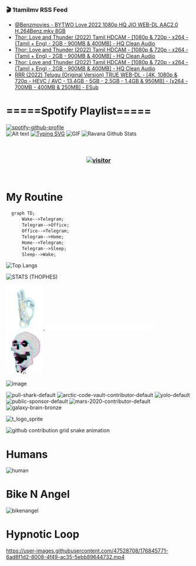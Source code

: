 ### 🎬 1tamilmv RSS Feed

<!-- BLOG-POST-LIST:START -->
- [@Benzmovies - BYTWO Love 2022 1080p HQ JIO WEB-DL AAC2.0 H.264Benz.mkv 8GB](https://www.1tamilmv.space/index.php?/forums/topic/165076-benzmovies-bytwo-love-2022-1080p-hq-jio-web-dl-aac20-h264benzmkv-8gb/&do=findComment&comment=330018)
- [Thor: Love and Thunder &lpar;2022&rpar; Tamil HDCAM - [1080p &amp; 720p - x264 - &lpar;Tamil + Eng&rpar; - 2GB - 900MB &amp; 400MB] - HQ Clean Audio](https://www.1tamilmv.space/index.php?/forums/topic/165129-thor-love-and-thunder-2022-tamil-hdcam-1080p-720p-x264-tamil-eng-2gb-900mb-400mb-hq-clean-audio/&do=findComment&comment=330016)
- [Thor: Love and Thunder &lpar;2022&rpar; Tamil HDCAM - [1080p &amp; 720p - x264 - &lpar;Tamil + Eng&rpar; - 2GB - 900MB &amp; 400MB] - HQ Clean Audio](https://www.1tamilmv.space/index.php?/forums/topic/165129-thor-love-and-thunder-2022-tamil-hdcam-1080p-720p-x264-tamil-eng-2gb-900mb-400mb-hq-clean-audio/&do=findComment&comment=330015)
- [Thor: Love and Thunder &lpar;2022&rpar; Tamil HDCAM - [1080p &amp; 720p - x264 - &lpar;Tamil + Eng&rpar; - 2GB - 900MB &amp; 400MB] - HQ Clean Audio](https://www.1tamilmv.space/index.php?/forums/topic/165129-thor-love-and-thunder-2022-tamil-hdcam-1080p-720p-x264-tamil-eng-2gb-900mb-400mb-hq-clean-audio/&do=findComment&comment=330013)
- [RRR &lpar;2022&rpar; Telugu &lpar;Original Version&rpar; TRUE WEB-DL - [4K, 1080p &amp; 720p - HEVC / AVC - 13.4GB - 5GB - 2.5GB - 1.4GB &amp; 950MB] - [x264 - 700MB - 400MB &amp; 250MB] - ESub](https://www.1tamilmv.space/index.php?/forums/topic/162601-rrr-2022-telugu-original-version-true-web-dl-4k-1080p-720p-hevc-avc-134gb-5gb-25gb-14gb-950mb-x264-700mb-400mb-250mb-esub/&do=findComment&comment=330012)
<!-- BLOG-POST-LIST:END -->

# =====Spotify Playlist=====
[![spotify-github-profile](https://spotify-github-profile.vercel.app/api/view?uid=31rfzgmuvvewegdlxvlev4ynz4vu&cover_image=true&theme=default&bar_color=53b14f&bar_color_cover=true)](https://ravana69.github.io/rss)
</br>
![Alt text](https://spotify-recently-played-readme.vercel.app/api?user=31rfzgmuvvewegdlxvlev4ynz4vu)
[![Typing SVG](https://readme-typing-svg.herokuapp.com?color=%2336BCF7&center=true&vCenter=true&multiline=true&height=81&lines=I+AM+RAVANA;CONTACT+ME+ON+TELEGRAM%3A+%40R4V4N4)](https://git.io/typing-svg)
<img align="centre" height="400px" width="490px" alt="GIF" src="https://github.com/ravana69/ravana69/blob/master/rvm.gif" />
![Ravana Github Stats](https://github-readme-stats.vercel.app/api?username=ravana69&&show_icons=true&theme=radical)

<br />
<h3 align="center"> <a href="https://t.me/r4v4n4"><img src="https://profile-counter.glitch.me/ravana69/count.svg" alt="visitor" width="600"></a> </h3>
</br>

<H1>My Routine</H1>

```mermaid
  graph TD;
      Wake-->Telegram;
      Telegram-->Office;
      Office-->Telegram;
      Telegram-->Home;
      Home-->Telegram;
      Telegram-->Sleep;
      Sleep-->Wake;
```
![Top Langs](https://github-readme-stats.vercel.app/api/top-langs/?username=ravana69&&show_icons=true&theme=radical)

![STATS (THOPHES)](https://github-profile-trophy.vercel.app/?username=ravana69&theme=gruvbox&margin-w=10&margin-h=15&column=8)
<br />
<p align="left">
    <a href="#">
        <img width="20%" src="./assets/images/hand.gif" alt="" />
    </a>
    <a href="#">
        <img width="59%" src="./assets/images/spacer.png" alt="" >
    </a>
    <a href="#">
        <img width="20%" src="./assets/images/skull.gif" alt="" />
    </a>
</p>


![image](https://user-images.githubusercontent.com/47528708/175298537-0623dc00-7b1a-4ec1-b5b1-71768763a234.png)

<img width="148" alt="pull-shark-default" src="https://user-images.githubusercontent.com/47528708/176419715-70981865-4dc6-489a-8a1a-06842db67b15.gif"> <img width="148" alt="arctic-code-vault-contributor-default" src="https://user-images.githubusercontent.com/47528708/175267501-e1fbbb8f-c2b2-4882-b865-2ac4debef26c.png"> <img width="148" alt="yolo-default" src="https://user-images.githubusercontent.com/47528708/175267654-281a1880-1129-4b7b-bf2f-de5dd2bc5afa.png"> <img width="148" alt="public-sponsor-default" src="https://user-images.githubusercontent.com/47528708/175268448-2e78cc75-fb25-4d76-bd22-7df520446b45.png"> <img width="148" alt="mars-2020-contributor-default" src="https://user-images.githubusercontent.com/47528708/175268475-de6d987a-3be9-4353-86a5-23b422559355.png"> <img width="148" alt="galaxy-brain-bronze" src="https://user-images.githubusercontent.com/47528708/176419717-e2fdca8b-0fdc-47dd-9511-a7ff52178a33.gif">

![t_logo_sprite](https://user-images.githubusercontent.com/47528708/175293007-21ff1792-1fca-4be3-bcae-12fdc3aa414f.svg)

![github contribution grid snake animation](https://raw.githubusercontent.com/ravana69/ravana69/output/github-contribution-grid-snake-dark.svg#gh-dark-mode-only)

# Humans
<img width="170" alt="human" src="https://user-images.githubusercontent.com/47528708/176413829-c142d478-1c96-4c3c-a2a4-2dd35374c335.gif">

# Bike N Angel
<img width="170" alt="bikenangel" src="https://user-images.githubusercontent.com/47528708/176616968-3a44f91e-8016-477c-9bb5-c4689a1adbee.gif">

# Hypnotic Loop

https://user-images.githubusercontent.com/47528708/176845771-6ad8f1d2-8008-4f49-ac35-5ebb89644732.mp4


